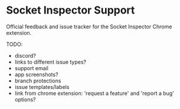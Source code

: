# Socket Inspector Support
Official feedback and issue tracker for the Socket Inspector Chrome extension.

TODO:
- discord?
- links to different issue types?
- support email
- app screenshots?
- branch protections
- issue templates/labels
- link from chrome extension: 'request a feature' and 'report a bug' options?

